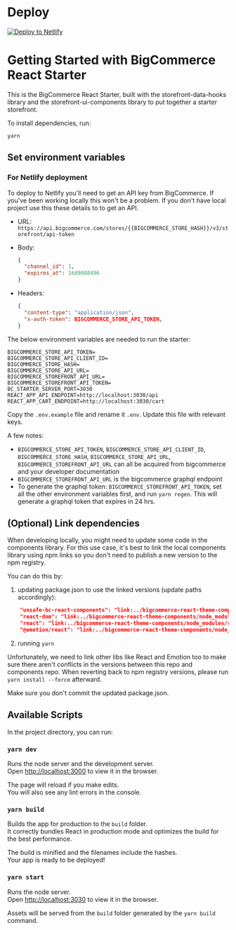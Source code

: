 # Deploy

<a href="https://app.netlify.com/start/deploy?repository=https://github.com/lukefrogger/bc-react-starter#REACT_APP_HOME_CATEGORIES_IDS=18,19&BIGCOMMERCE_CHANNEL_ID=593155&BIGCOMMERCE_STOREFRONT_API_URL=https://store-xs0ffdia6b.mybigcommerce.com/graphql&BIGCOMMERCE_STORE_API_CLIENT_ID=cv5o85n4nfqxks389988ohi6vo6awhy&BIGCOMMERCE_STORE_API_TOKEN=egs4amrk4mdrwsm7ds7tsc8soklu0hy&BIGCOMMERCE_STORE_API_URL=https://api.bigcommerce.com/stores/xs0ffdia6b&BIGCOMMERCE_STORE_HASH=xs0ffdia6b&SECRET_COOKIE_PASSWORD=bcisawesomebcisawesomebcisawesome&BIGCOMMERCE_STOREFRONT_API_TOKEN=eyJ0eXAiOiJKV1QiLCJhbGciOiJFUzI1NiJ9.eyJjaWQiOjEsImNvcnMiOlsiaHR0cDovL2xvY2FsaG9zdDozMDMwIl0sImVhdCI6MTY4MzY0NzU1NCwiaWF0IjoxNjUyMTExNTU3LCJpc3MiOiJCQyIsInNpZCI6MTAwMTAwNDUwNywic3ViIjoic3dtbnAwbDA5NW43ZHJ0ZnJxZnQxcWpmY3dmZnFldiIsInN1Yl90eXBlIjoyLCJ0b2tlbl90eXBlIjoxfQ._jcAmEg8DbHp_D-27_z7IbzT20H63VGzdOUCK3noNCQhKh1NX3R9Dxgxa8hgykwBfqN7HhpYW9TiXgg5ZJKqaw">
  <img src="https://www.netlify.com/img/deploy/button.svg" alt="Deploy to Netlify"
></a>

# Getting Started with BigCommerce React Starter

This is the BigCommerce React Starter, built with the
storefront-data-hooks library and the storefront-ui-components library
to put together a starter storefront.

To install dependencies, run:

```
yarn
```

## Set environment variables

### For Netlify deployment

To deploy to Netlify you'll need to get an API key from BigCommerce. If you've been working locally this won't be a problem. If you don't have local project use this these details to to get an API.
- URL: `https://api.bigcommerce.com/stores/{{BIGCOMMERCE_STORE_HASH}}/v3/storefront/api-token`
- Body:

  ```json
  {
    "channel_id": 1,
    "expires_at": 1689088496
  }
  ```

- Headers:
  ```json
  {
    "content-type": "application/json",
    "x-auth-token": BIGCOMMERCE_STORE_API_TOKEN,
  }
  ```

The below environment variables are needed to run the starter:

```
BIGCOMMERCE_STORE_API_TOKEN=
BIGCOMMERCE_STORE_API_CLIENT_ID=
BIGCOMMERCE_STORE_HASH=
BIGCOMMERCE_STORE_API_URL=
BIGCOMMERCE_STOREFRONT_API_URL=
BIGCOMMERCE_STOREFRONT_API_TOKEN=
BC_STARTER_SERVER_PORT=3030
REACT_APP_API_ENDPOINT=http://localhost:3030/api
REACT_APP_CART_ENDPOINT=http://localhost:3030/cart
```

Copy the `.env.example` file and rename it `.env`. Update this file with relevant keys.

A few notes:

- `BIGCOMMERCE_STORE_API_TOKEN`, `BIGCOMMERCE_STORE_API_CLIENT_ID`, `BIGCOMMERCE_STORE_HASH`, `BIGCOMMERCE_STORE_API_URL`,
  `BIGCOMMERCE_STOREFRONT_API_URL` can all be acquired from bigcommerce
  and your developer documentation
- `BIGCOMMERCE_STOREFRONT_API_URL` is the bigcommerce graphql endpoint
- To generate the graphql token: `BIGCOMMERCE_STOREFRONT_API_TOKEN`, set
  all the other environment variables first, and run `yarn regen`. This
  will generate a graphql token that expires in 24 hrs.

## (Optional) Link dependencies

When developing locally, you might need to update some code in the components library. For this use case, it's best to link the local components library using npm links so you don't need to publish a new version to the npm registry.

You can do this by:

1. updating package.json to use the linked versions (update paths accordingly):

```json
    "unsafe-bc-react-components": "link:../bigcommerce-react-theme-components",
    "react-dom": "link:../bigcommerce-react-theme-components/node_modules/react-dom",
    "react": "link:../bigcommerce-react-theme-components/node_modules/react",
    "@emotion/react": "link:../bigcommerce-react-theme-components/node_modules/@emotion/react",
```

2. running `yarn`

Unfortunately, we need to link other libs like React and Emotion too to make sure there aren't conflicts in the versions between this repo and components repo. When reverting back to npm registry versions, please run `yarn install --force` afterward.

Make sure you don't commit the updated package.json.

## Available Scripts

In the project directory, you can run:

### `yarn dev`

Runs the node server and the development server.\
Open [http://localhost:3000](http://localhost:3000) to view it in the browser.

The page will reload if you make edits.\
You will also see any lint errors in the console.

### `yarn build`

Builds the app for production to the `build` folder.\
It correctly bundles React in production mode and optimizes the build for the best performance.

The build is minified and the filenames include the hashes.\
Your app is ready to be deployed!

### `yarn start`

Runs the node server.\
Open [http://localhost:3030](http://localhost:3030) to view it in the browser.

Assets will be served from the `build` folder generated by the `yarn build` command.
